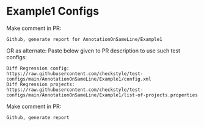 # Example1 Configs
Make comment in PR:
```
Github, generate report for AnnotationOnSameLine/Example1
```
OR as alternate:
Paste below given to PR description to use such test configs:
```
Diff Regression config: https://raw.githubusercontent.com/checkstyle/test-configs/main/AnnotationOnSameLine/Example1/config.xml
Diff Regression projects: https://raw.githubusercontent.com/checkstyle/test-configs/main/AnnotationOnSameLine/Example1/list-of-projects.properties
```
Make comment in PR:
```
Github, generate report
```
